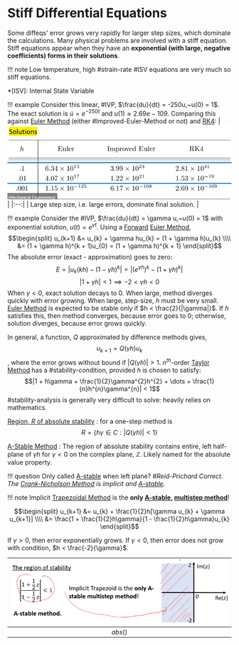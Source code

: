# Stiff Differential Equations

Some diffeqs' error grows very rapidly for larger step sizes, which dominate the calculations.
Many physical problems are involved with a stiff equation.
Stiff equations appear when they have an **exponential (with large, negative coefficients) forms in their solutions**.

!!! note Low temperature, high #strain-rate #ISV equations are very much so stiff equations.

*[ISV]: Internal State Variable

!!! example Consider this linear, #IVP, $\frac{du}{dt} = -250u,~u(0) = 1$. The exact solution is $\dot{u} = e^{-250t}$ and $u(1) \approx 2.69e-109$. Comparing this against [Euler Method](euler-method.md) (either #Improved-Euler-Method or not) and [RK4](engr-704-001-partial-differential-equations/runge-kutta-method.md#rk4):
    | ![](../../../attachments/engr-704-001-partial-differential-equations/stiff_differential_equation_method_comparisons_211001_173918_EST.png) |
    |:--:|
    | Large step size, i.e. large errors, dominate final solution. |

!!! example Consider the #IVP, $\frac{du}{dt} = \gamma u,~u(0) = 1$ with exponential solution, $u(t) = e^{\gamma t}$.
    Using a [Forward](forward-euler.md) [Euler Method](euler-method.md),
    $$\begin{split}
    u_{k+1} &= u_{k} + \gamma hu_{k} = (1 + \gamma h)u_{k} \\\\
    &= (1 + \gamma h)^(k + 1)u_{0} = (1 + \gamma h)^{k + 1}
    \end{split}$$
    The absolute error (exact - approximation) goes to zero:
    $$E = |u_{k}(kh) - (1 - \gamma h)^{k}| = |(e^{\gamma h})^{k} - (1 + \gamma h)^{k}|$$
    $$|1 + \gamma h| < 1 \implies -2<\gamma h < 0$$
    When $\gamma < 0$, exact solution decays to $0$.
    When large, method diverges quickly with error growing.
    When large, step-size, $h$ must be very small.
    [Euler Method](euler-method.md) is expected to be stable only if $h < \frac{2}{|\gamma|}$.
    If $h$ satisfies this, then method converges, because error goes to $0$; otherwise, solution diverges, because error grows quickly.

In general, a function, $Q$ approximated by difference methods gives, $$u_{k + 1} = Q(\gamma h)u_{k}$$, where the error grows without bound if $|Q(\gamma h)| > 1$.
$n^{th}$-order [Taylor Method](taylor-method.md) has a #stability-condition, provided $h$ is chosen to satisfy: $$|1 + h\gamma + \frac{1}{2}\gamma^{2}h^{2} + \dots + \frac{1}{n}h^{n}\gamma^{n}| < 1$$
#stability-analysis is generally very difficult to solve: heavily relies on mathematics.

[Region, $R$ of absolute stability](region-of-absolute-stability.md)
: for a one-step method is $$R = \{h\gamma \in C:|Q(\gamma h)| < 1\}$$

[A-Stable Method](a-stable-method.md)
: The region of absolute stability contains entire, left half-plane of $\gamma h$ for $\gamma < 0$ on the complex plane, $\mathbb{Z}$.
Likely named for the absolute value property.

!!! question Only called [A-stable](a-stable-method.md) when left plane? <cite>#Reid-Prichard
    Correct.
    The [Crank-Nicholson Method](trapezoidal-crank-nicholson-method.md) is implicit and [A-stable](a-stable-method.md).

!!! note
    Implicit [Trapezoidal Method](trapezoidal-crank-nicholson-method.md) is the **only [A-stable](a-stable-method.md), [multistep method](multistep-methods.md)**!

$$\begin{split}
u_{k+1} &= u_{k} + \frac{1}{2}h[\gamma u_{k} + \gamma u_{k+1}] \\\\
&= \frac{1 + \frac{1}{2}h\gamma}{1 - \frac{1}{2}h\gamma}u_{k}
\end{split}$$

If $\gamma > 0$, then error exponentially grows.
If $\gamma < 0$, then error does not grow with condition, $h < \frac{-2}{\gamma}$.

| ![](../../../attachments/engr-704-001-partial-differential-equations/a_stable_method_example_of_implicit_trapezoidal_211004_172442_EST.png) |
|:--:|
| $abs()$ |